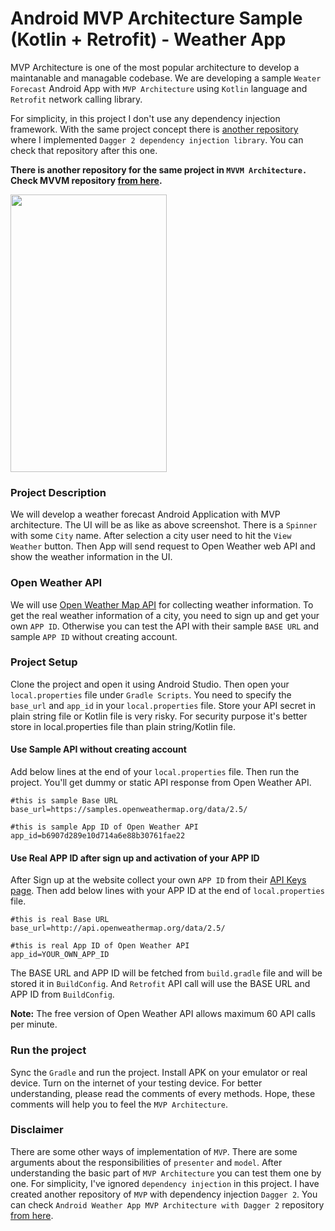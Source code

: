 # Android MVP Architecture Sample (Kotlin + Retrofit) - Weather App

MVP Architecture is one of the most popular architecture to develop a maintanable and managable codebase. We are developing a sample `Weater Forecast` Android App with `MVP Architecture` using `Kotlin` language and `Retrofit` network calling library.

 For simplicity, in this project I don't use any dependency injection framework. With the same project concept there is [another repository](https://github.com/hasancse91/weather-app-android-mvp-dagger) where I implemented `Dagger 2 dependency injection library`. You can check that repository after this one.

**There is another repository for the same project in `MVVM Architecture.` Check MVVM repository [from here](https://github.com/hasancse91/weather-app-android-mvvm).**

<img src="https://raw.githubusercontent.com/hasancse91/weather-app-android-mvp-architecture/master/data/screenshot_1.png" width="250" height="444" />

### Project Description
We will develop a weather forecast Android Application with MVP architecture. The UI will be as like as above screenshot. There is a `Spinner` with some `City` name. After selection a city user need to hit the `View Weather` button. Then App will send request to Open Weather web API and show the weather information in the UI.

### Open Weather API
We will use [Open Weather Map API](https://openweathermap.org/api) for collecting weather information. To get the real weather information of a city, you need to sign up and get your own `APP ID`. Otherwise you can test the API with their sample `BASE URL` and sample `APP ID` without creating account.

### Project Setup
Clone the project and open it using Android Studio. Then open your `local.properties` file under `Gradle Scripts`. You need to specify the `base_url` and `app_id` in your `local.properties` file. Store your API secret in plain string file or Kotlin file is very risky. For security purpose it's better store in local.properties file than plain string/Kotlin file.

#### Use Sample API without creating account
Add below lines at the end of your `local.properties` file. Then run the project. You'll get dummy or static API response from Open Weather API.
```properties
#this is sample Base URL
base_url=https://samples.openweathermap.org/data/2.5/

#this is sample App ID of Open Weather API
app_id=b6907d289e10d714a6e88b30761fae22
```
#### Use Real APP ID after sign up and activation of your APP ID
After Sign up at the website collect your own `APP ID` from their [API Keys page](https://home.openweathermap.org/api_keys). Then add below lines with your APP ID at the end of `local.properties` file.
```properties
#this is real Base URL
base_url=http://api.openweathermap.org/data/2.5/

#this is real App ID of Open Weather API
app_id=YOUR_OWN_APP_ID
```
The BASE URL and APP ID will be fetched from `build.gradle` file and will be stored it in `BuildConfig`. And `Retrofit` API call will use the BASE URL and APP ID from `BuildConfig`.

**Note:** The free version of Open Weather API allows maximum 60 API calls per minute.
### Run the project
Sync the `Gradle` and run the project. Install APK on your emulator or real device. Turn on the internet of your testing device. For better understanding, please read the comments of every methods. Hope, these comments will help you to feel the `MVP Architecture`.
### Disclaimer
There are some other ways of implementation of `MVP`. There are some arguments about the responsibilities of `presenter` and `model`. After understanding the basic part of `MVP Architecture` you can test them one by one. For simplicity, I've ignored `dependency injection` in this project. I have created another repository of `MVP` with dependency injection `Dagger 2`. You can check `Android Weather App MVP Architecture with Dagger 2` repository [from here](https://github.com/hasancse91/weather-app-android-mvp-dagger).
